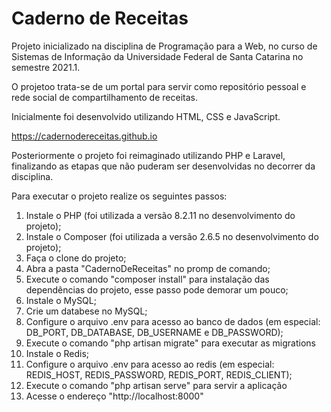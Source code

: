 # Caderno de Receitas

Projeto inicializado na disciplina de Programação para a Web, no curso de Sistemas de Informação da Universidade Federal de Santa Catarina no semestre 2021.1.

O projetoo trata-se de um portal para servir como repositório pessoal e rede social de compartilhamento de receitas.

Inicialmente foi desenvolvido utilizando HTML, CSS e JavaScript.

https://cadernodereceitas.github.io

Posteriormente o projeto foi reimaginado utilizando PHP e Laravel, finalizando as etapas que não puderam ser desenvolvidas no decorrer da disciplina.

Para executar o projeto realize os seguintes passos:

1. Instale o PHP (foi utilizada a versão 8.2.11 no desenvolvimento do projeto);
2. Instale o Composer (foi utilizada a versão 2.6.5 no desenvolvimento do projeto);
3. Faça o clone do projeto;
4. Abra a pasta "CadernoDeReceitas" no promp de comando;
5. Execute o comando "composer install" para instalação das dependências do projeto, esse passo pode demorar um pouco;
6. Instale o MySQL;
7. Crie um databese no MySQL;
8. Configure o arquivo .env para acesso ao banco de dados (em especial: DB_PORT, DB_DATABASE, DB_USERNAME e DB_PASSWORD);
9. Execute o comando "php artisan migrate" para executar as migrations
10. Instale o Redis;
11. Configure o arquivo .env para acesso ao redis (em especial: REDIS_HOST, REDIS_PASSWORD, REDIS_PORT, REDIS_CLIENT);
12. Execute o comando "php artisan serve" para servir a aplicação
13. Acesse o endereço "http://localhost:8000"